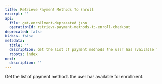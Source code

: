 ```yaml
---
title: Retrieve Payment Methods To Enroll
excerpt: ''
api:
  file: get-enrollment-deprecated.json
  operationId: retrieve-payment-methods-to-enroll-checkout
deprecated: false
hidden: false
metadata:
  title: ''
  description: Get the list of payment methods the user has available for enrollment.
  robots: index
next:
  description: ''
---
```

Get the list of payment methods the user has available for enrollment.